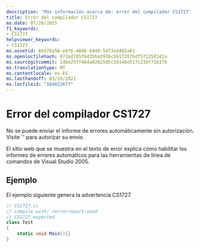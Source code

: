 ```yaml
---
description: 'Más información acerca de: error del compilador CS1727'
title: Error del compilador CS1727
ms.date: 07/20/2015
f1_keywords:
- CS1727
helpviewer_keywords:
- CS1727
ms.assetid: 66478a58-e0f6-4886-b940-5473ad485a01
ms.openlocfilehash: 673ad705fb435ba3936cbb17207bdf571258341a
ms.sourcegitcommit: 1dbe25ff484a02025d5c34146e517c236f7161fb
ms.translationtype: MT
ms.contentlocale: es-ES
ms.lasthandoff: 03/19/2021
ms.locfileid: "104652677"
---
```

# <a name="compiler-error-cs1727"></a>Error del compilador CS1727

No se puede enviar el informe de errores automáticamente sin autorización. Visite '' para autorizar su envío.

El sitio web que se muestra en el texto de error explica cómo habilitar los informes de errores automáticos para las herramientas de línea de comandos de Visual Studio 2005.

## <a name="example"></a>Ejemplo

El ejemplo siguiente genera la advertencia CS1727.

```csharp
// CS1727.cs
// compile with: /errorreport:send
// CS1727 expected
class Test
{
    static void Main(){}
}
```
